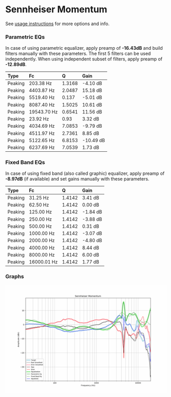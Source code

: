# Sennheiser Momentum
See [usage instructions](https://github.com/jaakkopasanen/AutoEq#usage) for more options and info.

### Parametric EQs
In case of using parametric equalizer, apply preamp of **-16.43dB** and build filters manually
with these parameters. The first 5 filters can be used independently.
When using independent subset of filters, apply preamp of **-12.89dB**.

| Type    | Fc          |      Q | Gain      |
|:--------|:------------|:-------|:----------|
| Peaking | 203.38 Hz   | 1.3168 | -4.10 dB  |
| Peaking | 4403.87 Hz  | 2.0487 | 15.18 dB  |
| Peaking | 5519.40 Hz  | 0.137  | -5.01 dB  |
| Peaking | 8087.40 Hz  | 1.5025 | 10.61 dB  |
| Peaking | 19543.70 Hz | 0.6541 | 11.56 dB  |
| Peaking | 23.92 Hz    | 0.93   | 3.32 dB   |
| Peaking | 4034.69 Hz  | 7.0853 | -9.79 dB  |
| Peaking | 4511.97 Hz  | 2.7361 | 8.85 dB   |
| Peaking | 5122.65 Hz  | 6.8153 | -10.49 dB |
| Peaking | 6237.69 Hz  | 7.0539 | 1.73 dB   |

### Fixed Band EQs
In case of using fixed band (also called graphic) equalizer, apply preamp of **-8.97dB**
(if available) and set gains manually with these parameters.

| Type    | Fc          |      Q | Gain     |
|:--------|:------------|:-------|:---------|
| Peaking | 31.25 Hz    | 1.4142 | 3.41 dB  |
| Peaking | 62.50 Hz    | 1.4142 | 0.00 dB  |
| Peaking | 125.00 Hz   | 1.4142 | -1.84 dB |
| Peaking | 250.00 Hz   | 1.4142 | -3.88 dB |
| Peaking | 500.00 Hz   | 1.4142 | 0.31 dB  |
| Peaking | 1000.00 Hz  | 1.4142 | -3.07 dB |
| Peaking | 2000.00 Hz  | 1.4142 | -4.80 dB |
| Peaking | 4000.00 Hz  | 1.4142 | 8.44 dB  |
| Peaking | 8000.00 Hz  | 1.4142 | 6.00 dB  |
| Peaking | 16000.01 Hz | 1.4142 | 1.77 dB  |

### Graphs
![](./Sennheiser%20Momentum.png)